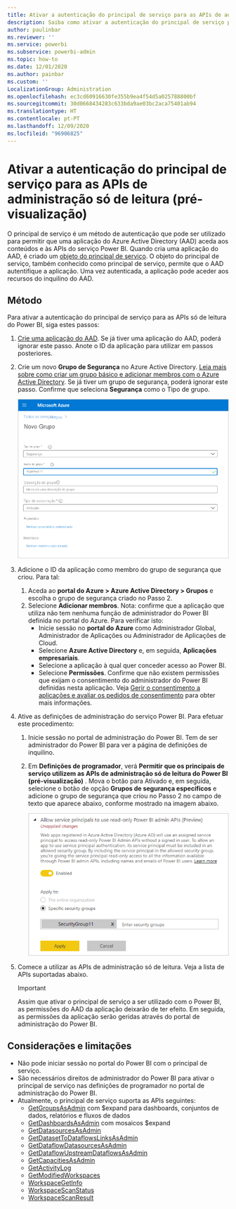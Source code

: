 ```yaml
---
title: Ativar a autenticação do principal de serviço para as APIs de administração só de leitura (pré-visualização)
description: Saiba como ativar a autenticação do principal de serviço para permitir a utilização das APIs de administração só de leitura.
author: paulinbar
ms.reviewer: ''
ms.service: powerbi
ms.subservice: powerbi-admin
ms.topic: how-to
ms.date: 12/01/2020
ms.author: painbar
ms.custom: ''
LocalizationGroup: Administration
ms.openlocfilehash: ec3cd60916630fe355b9ea4f54d5a025788800bf
ms.sourcegitcommit: 30d0668434283c633bda9ae03bc2aca75401ab94
ms.translationtype: HT
ms.contentlocale: pt-PT
ms.lasthandoff: 12/09/2020
ms.locfileid: "96906825"
---
```

# <a name="enable-service-principal-authentication-for-read-only-admin-apis-preview"></a>Ativar a autenticação do principal de serviço para as APIs de administração só de leitura (pré-visualização)

O principal de serviço é um método de autenticação que pode ser utilizado para permitir que uma aplicação do Azure Active Directory (AAD) aceda aos conteúdos e às APIs do serviço Power BI.
Quando cria uma aplicação do AAD, é criado um [objeto do principal de serviço](https://docs.microsoft.com/azure/active-directory/develop/app-objects-and-service-principals#service-principal-object). O objeto do principal de serviço, também conhecido como principal de serviço, permite que o AAD autentifique a aplicação. Uma vez autenticada, a aplicação pode aceder aos recursos do inquilino do AAD.

## <a name="method"></a>Método

Para ativar a autenticação do principal de serviço para as APIs só de leitura do Power BI, siga estes passos:

1. [Crie uma aplicação do AAD](https://docs.microsoft.com/azure/active-directory/develop/howto-create-service-principal-portal). Se já tiver uma aplicação do AAD, poderá ignorar este passo. Anote o ID da aplicação para utilizar em passos posteriores. 
2. Crie um novo **Grupo de Segurança** no Azure Active Directory. [Leia mais sobre como criar um grupo básico e adicionar membros com o Azure Active Directory](https://docs.microsoft.com/azure/active-directory/fundamentals/active-directory-groups-create-azure-portal). Se já tiver um grupo de segurança, poderá ignorar este passo.
    Confirme que seleciona **Segurança** como o Tipo de grupo.

    ![Captura de ecrã a mostrar a caixa de diálogo de criação do novo grupo no portal do Azure.](media/read-only-apis-service-principal-auth/azure-portal-new-group-dialog.png)

3. Adicione o ID da aplicação como membro do grupo de segurança que criou. Para tal:
    1. Aceda ao **portal do Azure > Azure Active Directory > Grupos** e escolha o grupo de segurança criado no Passo 2.
    1. Selecione **Adicionar membros**.
    Nota: confirme que a aplicação que utiliza não tem nenhuma função de administrador do Power BI definida no portal do Azure. Para verificar isto: 
       * Inicie sessão no **portal do Azure** como Administrador Global, Administrador de Aplicações ou Administrador de Aplicações de Cloud. 
        * Selecione **Azure Active Directory** e, em seguida, **Aplicações empresariais**. 
        * Selecione a aplicação à qual quer conceder acesso ao Power BI. 
        * Selecione **Permissões**. Confirme que não existem permissões que exijam o consentimento do administrador do Power BI definidas nesta aplicação. Veja [Gerir o consentimento a aplicações e avaliar os pedidos de consentimento](https://docs.microsoft.com/azure/active-directory/manage-apps/manage-consent-requests) para obter mais informações. 
4. Ative as definições de administração do serviço Power BI. Para efetuar este procedimento:
    1. Inicie sessão no portal de administração do Power BI. Tem de ser administrador do Power BI para ver a página de definições de inquilino.
    1. Em **Definições de programador**, verá **Permitir que os principais de serviço utilizem as APIs de administração só de leitura do Power BI (pré-visualização)** . Mova o botão para Ativado e, em seguida, selecione o botão de opção **Grupos de segurança específicos** e adicione o grupo de segurança que criou no Passo 2 no campo de texto que aparece abaixo, conforme mostrado na imagem abaixo.

        ![Captura de ecrã a mostrar a definição de inquilino para permitir principais de serviço.](media/read-only-apis-service-principal-auth/allow-service-principals-tenant-setting.png)

 5. Comece a utilizar as APIs de administração só de leitura. Veja a lista de APIs suportadas abaixo.

    >[!IMPORTANT]
    >Assim que ativar o principal de serviço a ser utilizado com o Power BI, as permissões do AAD da aplicação deixarão de ter efeito. Em seguida, as permissões da aplicação serão geridas através do portal de administração do Power BI.

## <a name="considerations-and-limitations"></a>Considerações e limitações
* Não pode iniciar sessão no portal do Power BI com o principal de serviço.
* São necessários direitos de administrador do Power BI para ativar o principal de serviço nas definições de programador no portal de administração do Power BI.
* Atualmente, o principal de serviço suporta as APIs seguintes:
    * [GetGroupsAsAdmin](https://docs.microsoft.com/rest/api/power-bi/admin/groups_getgroupsasadmin) com $expand para dashboards, conjuntos de dados, relatórios e fluxos de dados 
    * [GetDashboardsAsAdmin](https://docs.microsoft.com/rest/api/power-bi/admin/dashboards_getdashboardsasadmin) com mosaicos $expand
    * [GetDatasourcesAsAdmin](https://docs.microsoft.com/rest/api/power-bi/admin/datasets_getdatasourcesasadmin) 
    * [GetDatasetToDataflowsLinksAsAdmin](https://docs.microsoft.com/rest/api/power-bi/admin/datasets_getdatasettodataflowslinksingroupasadmin)
    * [GetDataflowDatasourcesAsAdmin](https://docs.microsoft.com/rest/api/power-bi/admin/dataflows_getdataflowdatasourcesasadmin) 
    * [GetDataflowUpstreamDataflowsAsAdmin](https://docs.microsoft.com/rest/api/power-bi/admin/dataflows_getupstreamdataflowsingroupasadmin) 
    * [GetCapacitiesAsAdmin](https://docs.microsoft.com/rest/api/power-bi/admin/getcapacitiesasadmin)
    * [GetActivityLog](https://docs.microsoft.com/rest/api/power-bi/admin/getactivityevents)
    * [GetModifiedWorkspaces](https://docs.microsoft.com/rest/api/power-bi/admin/workspaceinfo_getmodifiedworkspaces)
    * [WorkspaceGetInfo](https://docs.microsoft.com/rest/api/power-bi/admin/workspaceinfo_postworkspaceinfo)
    * [WorkspaceScanStatus](https://docs.microsoft.com/rest/api/power-bi/admin/workspaceinfo_getscanstatus)
    * [WorkspaceScanResult](https://docs.microsoft.com/rest/api/power-bi/admin/workspaceinfo_getscanresult)
